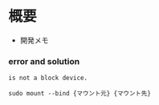 
# 概要
- 開発メモ

### error and solution
`
is not a block device.
`

`
sudo mount --bind {マウント元} {マウント先}
`




